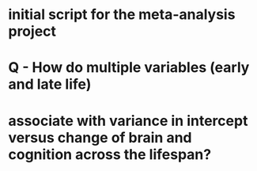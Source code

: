 # initial script for the meta-analysis project

# Q - How do multiple variables (early and late life)
# associate with variance in intercept versus change of brain and cognition across the lifespan? 
